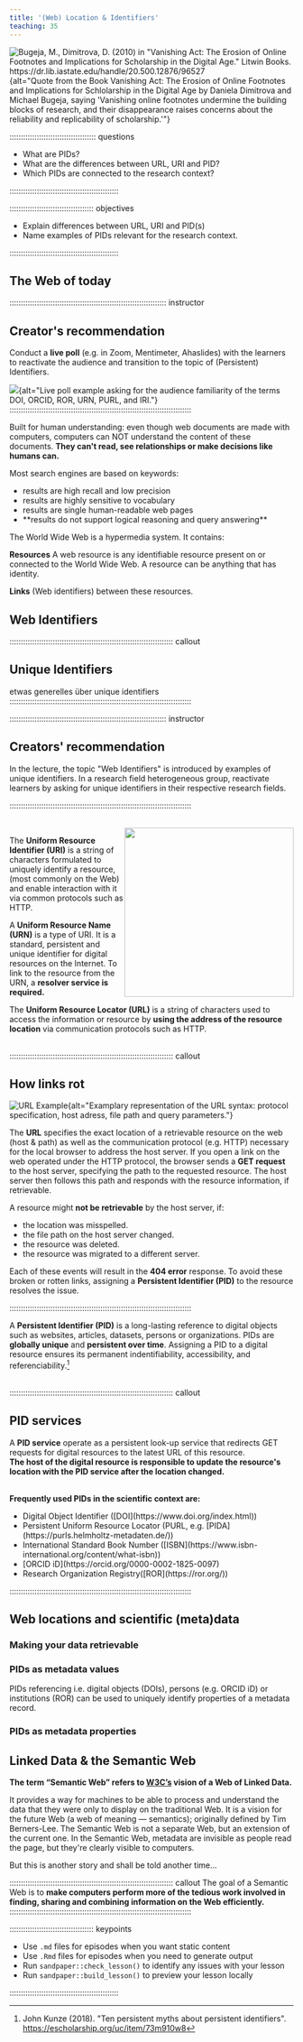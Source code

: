 ```yaml
---
title: '(Web) Location & Identifiers'
teaching: 35
---
```


![**Bugeja, M., Dimitrova, D.** (2010) in "_Vanishing Act: The Erosion of Online Footnotes and Implications for Scholarship in the Digital Age_." Litwin Books. <a href="https://dr.lib.iastate.edu/handle/20.500.12876/96527" target="_blank">https://dr.lib.iastate.edu/handle/20.500.12876/96527</a>](fig/dimitrovaBugejaQuote.png){alt="Quote from the Book Vanishing Act: The Erosion of Online Footnotes and Implications for Schlolarship in the Digital Age by Daniela Dimitrova and Michael Bugeja, saying 'Vanishing online footnotes undermine the building blocks of research, and their disappearance raises concerns about the reliability and replicability of scholarship.'"}
<br>

:::::::::::::::::::::::::::::::::::::: questions 

- What are PIDs?
- What are the differences between URL, URI and PID?
- Which PIDs are connected to the research context?

::::::::::::::::::::::::::::::::::::::::::::::::

::::::::::::::::::::::::::::::::::::: objectives

- Explain differences between URL, URI and PID(s)
- Name examples of PIDs relevant for the research context.

::::::::::::::::::::::::::::::::::::::::::::::::

## The Web of today

::::::::::::::::::::::::::::::::::::::::::::::::::::::::::::::::::::: instructor
## Creator's recommendation

Conduct a **live poll** (e.g. in Zoom, Mentimeter, Ahaslides) with the learners to reactivate the audience and transition to the topic of (Persistent) Identifiers.

![](files/exampleAhaslidesPid.png){alt="Live poll example asking for the audience familiarity of the terms DOI, ORCID, ROR, URN, PURL, and IRI."}
::::::::::::::::::::::::::::::::::::::::::::::::::::::::::::::::::::::::::::::::

Built for human understanding: even though web documents are made with computers, computers can NOT understand the content of these documents. **They can't read, see relationships or make decisions like humans can.**

Most search engines are based on keywords:
<ul>
  <li>results are high recall and low precision</li>
  <li>results are highly sensitive to vocabulary</li>
  <li>results are single human-readable web pages</li>
  <li>**results do not support logical reasoning and query answering**</li>
</ul>

The World Wide Web is a hypermedia system. It contains:

**Resources**
A web resource is any identifiable resource present on or connected to the World Wide Web.
A resource can be anything that has identity.

**Links**
(Web identifiers) between these resources.

## Web Identifiers

:::::::::::::::::::::::::::::::::::::::::::::::::::::::::::::::::::::::: callout
## Unique Identifiers

etwas generelles über unique identifiers
::::::::::::::::::::::::::::::::::::::::::::::::::::::::::::::::::::::::::::::::

::::::::::::::::::::::::::::::::::::::::::::::::::::::::::::::::::::: instructor
## Creators' recommendation

In the lecture, the topic "Web Identifiers" is introduced by examples of unique identifiers. In a research field heterogeneous group, reactivate learners by asking for unique identifiers in their respective research fields.

::::::::::::::::::::::::::::::::::::::::::::::::::::::::::::::::::::::::::::::::

<br>
<span>
<img src="fig/uriUrnUrl.png" alt="" height="300px" style="float:right;" alt="Relationship between URI, URN and URL. URN and URL are seperated entities but both are a subtype of URI."/>

The **Uniform Resource Identifier (URI)** is a string of characters formulated to uniquely identify a resource, (most commonly on the Web) and enable interaction with it via common protocols such as HTTP.

A **Uniform Resource Name (URN)** is a type of URI. It is a standard, persistent and unique identifier for digital resources on the Internet. To link to the resource from the URN, a **resolver service is required.**

The **Uniform Resource Locator (URL)** is a string of characters used to access the information or resource by **using the address of the resource location** via communication protocols such as HTTP. </span>
<br><br>

:::::::::::::::::::::::::::::::::::::::::::::::::::::::::::::::::::::::: callout 
## How links rot

![URL Example](fig/urlSyntax.png){alt="Examplary representation of the URL syntax: protocol specification, host adress, file path and query parameters."}

The **URL** specifies the exact location of a retrievable resource on the web (host & path) as well as the communication protocol (e.g. HTTP) necessary for the local browser to address the host server.
If you open a link on the web operated under the HTTP protocol, the browser sends a **GET request** to the host server, specifying the path to the requested resource. The host server then follows this path and responds with the resource information, if retrievable.

A resource might **not be retrievable** by the host server, if:
<ul>
  <li> the location was misspelled.</li>
  <li> the file path on the host server changed.</li>
  <li> the resource was deleted.</li>
  <li> the resource was migrated to a different server.</li>
</ul>

Each of these events will result in the **404 error** response. To avoid these broken or rotten links, assigning a **Persistent Identifier (PID)** to the resource resolves the issue.

::::::::::::::::::::::::::::::::::::::::::::::::::::::::::::::::::::::::::::::::

A **Persistent Identifier (PID)** is a long-lasting reference to digital objects such as websites, articles, datasets, persons or organizations. PIDs are **globally unique** and **persistent over time**. Assigning a PID to a digital resource ensures its permanent indentifiability, accessibility, and referenciability.[^16] <br><br>

:::::::::::::::::::::::::::::::::::::::::::::::::::::::::::::::::::::::: callout
## PID services

A **PID service** operate as a persistent look-up service that redirects GET requests for digital resources to the latest URL of this resource.<br>
**The host of the digital resource is responsible to update the resource's location with the PID service after the location changed.** <br><br>

**Frequently used PIDs in the scientific context are:**
<ul>
  <li>Digital Object Identifier ([DOI](https://www.doi.org/index.html))</li>
  <li>Persistent Uniform Resource Locator (PURL, e.g. [PIDA](https://purls.helmholtz-metadaten.de/))</li>
  <li>International Standard Book Number ([ISBN](https://www.isbn-international.org/content/what-isbn))</li>
  <li>[ORCID iD](https://orcid.org/0000-0002-1825-0097)</li>
  <li>Research Organization Registry([ROR](https://ror.org/))</li>
</ul>

::::::::::::::::::::::::::::::::::::::::::::::::::::::::::::::::::::::::::::::::

## Web locations and scientific (meta)data

### Making your data retrievable

### PIDs as metadata values
PIDs referencing i.e. digital objects (DOIs), persons (e.g. ORCID iD) or institutions (ROR) can be used to uniquely identify properties of a metadata record.

### PIDs as metadata properties

## Linked Data & the Semantic Web
**The term “Semantic Web” refers to [W3C’s](https://www.w3.org/standards/semanticweb/) vision of a Web of Linked Data.**

It provides a way for machines to be able to process and understand the data that they were only to display on the traditional Web. It is a vision for the future Web (a web of meaning — semantics); originally defined by Tim Berners-Lee. The Semantic Web is not a separate Web, but an extension of the current one. In the Semantic Web, metadata are invisible as people read the page, but they're clearly visible to computers.

But this is another story and shall be told another time...

:::::::::::::::::::::::::::::::::::::::::::::::::::::::::::::::::::::::: callout 
The goal of a Semantic Web is to **make computers perform more of the tedious work involved in finding, sharing and combining information on the Web efficiently.**
::::::::::::::::::::::::::::::::::::::::::::::::::::::::::::::::::::::::::::::::

::::::::::::::::::::::::::::::::::::: keypoints 

- Use `.md` files for episodes when you want static content
- Use `.Rmd` files for episodes when you need to generate output
- Run `sandpaper::check_lesson()` to identify any issues with your lesson
- Run `sandpaper::build_lesson()` to preview your lesson locally

::::::::::::::::::::::::::::::::::::::::::::::::
[^16]: John Kunze (2018). "Ten persistent myths about persistent identifiers". https://escholarship.org/uc/item/73m910w8

